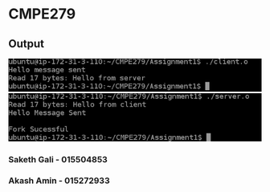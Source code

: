 # CMPE279
## Output 
![CLIENT](./client.png)
![SERVER](./server.png)


### Saketh Gali - 015504853  
### Akash Amin - 015272933
